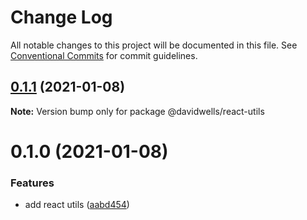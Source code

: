 # Change Log

All notable changes to this project will be documented in this file.
See [Conventional Commits](https://conventionalcommits.org) for commit guidelines.

## [0.1.1](https://github.com/DavidWells/components/compare/@davidwells/react-utils@0.1.0...@davidwells/react-utils@0.1.1) (2021-01-08)

**Note:** Version bump only for package @davidwells/react-utils





# 0.1.0 (2021-01-08)


### Features

* add react utils ([aabd454](https://github.com/DavidWells/components/commit/aabd4540d267bd9091c89efc742710127013d979))

